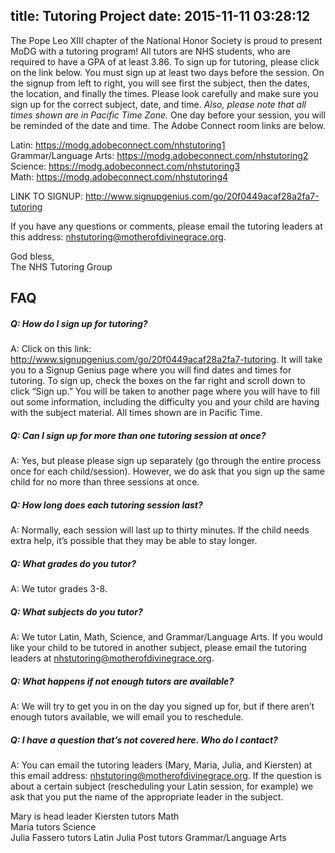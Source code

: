 title: Tutoring Project
date: 2015-11-11 03:28:12
---
The Pope Leo XIII chapter of the National Honor Society is proud to present MoDG with a tutoring program! All tutors are NHS students, who are required to have a GPA of at least 3.86.
To sign up for tutoring, please click on the link below. You must sign up at least two days before the session. On the signup from left to right, you will see first the subject, then the dates, the location, and finally the times. Please look carefully and make sure you sign up for the correct subject, date, and time. *Also, please note that all times shown are in Pacific Time Zone.*
One day  before your session, you will be reminded of the date and time. The Adobe Connect room links are below.

Latin: https://modg.adobeconnect.com/nhstutoring1  
Grammar/Language Arts: https://modg.adobeconnect.com/nhstutoring2  
Science: https://modg.adobeconnect.com/nhstutoring3  
Math: https://modg.adobeconnect.com/nhstutoring4

LINK TO SIGNUP: http://www.signupgenius.com/go/20f0449acaf28a2fa7-tutoring

If you have any questions or comments, please email the tutoring leaders at this address: nhstutoring@motherofdivinegrace.org.

God bless,  
The NHS Tutoring Group

## FAQ

##### Q: How do I sign up for tutoring? 
A: Click on this link: http://www.signupgenius.com/go/20f0449acaf28a2fa7-tutoring. It will take you to a Signup Genius page where you will find dates and times for tutoring. To sign up, check the boxes on the far right and scroll down to click “Sign up.” You will be taken to another page where you will have to fill out some information, including the difficulty you and your child are having with the subject material. All times shown are in Pacific Time.

##### Q: Can I sign up for more than one tutoring session at once?
A: Yes, but please please sign up separately (go through the entire process once for each child/session). However, we do ask that you sign up the same child for no more than three sessions at once.

##### Q: How long does each tutoring session last? 
A: Normally, each session will last up to thirty minutes. If the child needs extra help, it’s possible that they may be able to stay longer.

##### Q: What grades do you tutor?
A: We tutor grades 3-8.

##### Q: What subjects do you tutor?
A: We tutor Latin, Math, Science, and Grammar/Language Arts. If you would like your child to be tutored in another subject, please email the tutoring leaders at nhstutoring@motherofdivinegrace.org.

##### Q: What happens if not enough tutors are available?
A: We will try to get you in on the day you signed up for, but if there aren’t enough tutors available, we will email you to reschedule.

##### Q: I have a question that’s not covered here. Who do I contact?
A: You can email the tutoring leaders (Mary, Maria, Julia, and Kiersten) at this email address: nhstutoring@motherofdivinegrace.org. If the question is about a certain subject (rescheduling your Latin session, for example) we ask that you put the name of the appropriate leader in the subject.

Mary is head leader 
Kiersten tutors Math  
Maria tutors Science  
Julia Fassero tutors Latin
Julia Post tutors Grammar/Language Arts 